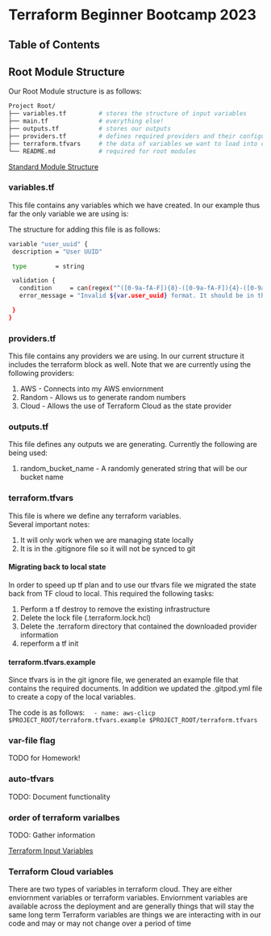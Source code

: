 # Terraform Beginner Bootcamp 2023


## Table of Contents

## Root Module Structure

Our Root Module structure is as follows:

```sh
Project Root/
├── variables.tf         # stores the structure of input variables
├── main.tf              # everything else!
├── outputs.tf           # stores our outputs
├── providers.tf         # defines required providers and their configuration
├── terraform.tfvars     # the data of variables we want to load into our Terraform project
└── README.md            # required for root modules
```

[Standard Module Structure](https://developer.hashicorp.com/terraform/language/modules/develop/structure)


### variables.tf
This file contains any variables which we have created.  In our example thus far the only variable we are using is:

The structure for adding this file is as follows:

```bash
variable "user_uuid" {
 description = "User UUID"

 type        = string

 validation {
   condition     = can(regex("^([0-9a-fA-F]){8}-([0-9a-fA-F]){4}-([0-9a-fA-F]){4}-([0-9a-fA-F]){4}-([0-9a-fA-F]){12}$", var.user_uuid))
   error_message = "Invalid ${var.user_uuid} format. It should be in the form of 'xxxxxxxx-xxxx-xxxx-xxxx-xxxxxxxxxxxx' where x is a hexadecimal character."

 }
}
```

### providers.tf
This file contains any providers we are using.  In our current structure it includes the terraform block as well.
Note that we are currently using the following  providers:
1. AWS - Connects into my AWS enviornment
1. Random - Allows us to generate random numbers
1. Cloud - Allows the use of Terraform Cloud as the state provider


### outputs.tf
This file defines any outputs we are generating.  Currently the following are being used:
1. random_bucket_name - A randomly generated string that will be our bucket name 

### terraform.tfvars 
This file is where we define any terraform variables.  
Several important notes:
1. It will only work when we are managing state locally
1. It is in the .gitignore file so it will not be synced to git

#### Migrating back to local state
In order to speed up tf plan and to use our tfvars file we migrated the state back from TF cloud to local.  This required the following tasks:
1. Perform a tf destroy to remove the existing infrastructure 
1. Delete the lock file (.terraform.lock.hcl)
1. Delete the .terraform directory that contained the downloaded provider information
1. reperform a tf init

#### terraform.tfvars.example
Since tfvars is in the git ignore file, we generated an example file that contains the required documents.  In addition we updated the .gitpod.yml file to create a copy of the local variables.

The code is as follows:
```  - name: aws-clicp $PROJECT_ROOT/terraform.tfvars.example $PROJECT_ROOT/terraform.tfvars```


### var-file flag
TODO for Homework!

### auto-tfvars
TODO: Document functionality

### order of terraform varialbes
TODO: Gather information

[Terraform Input Variables](https://developer.hashicorp.com/terraform/language/values/variables)

### Terraform Cloud variables
There are two types of variables in terraform cloud.  They are either enviornment variables or terraform variables.
Enviornment variables are available across the deployment and are generally things that will stay the same long term
Terraform variables are things we are interacting with in our code and may or may not change over a period of time
